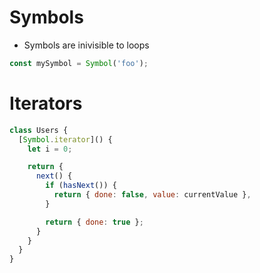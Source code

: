 # Symbols
- Symbols are inivisible to loops

```js
const mySymbol = Symbol('foo');
```

# Iterators
```js
class Users {
  [Symbol.iterator]() {
    let i = 0;

    return {
      next() {
        if (hasNext()) {
          return { done: false, value: currentValue },
        }

        return { done: true };
      }
    }
  }
}
```